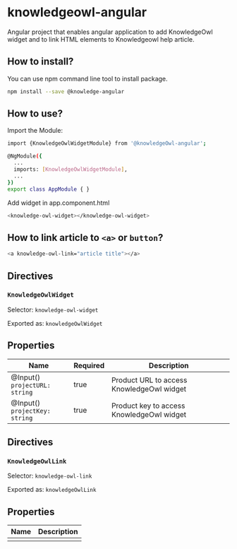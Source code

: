 # knowledgeowl-angular

Angular project that enables angular application to add KnowledgeOwl widget and to link HTML elements to Knowledgeowl help article.

## How to install?

You can use npm command line tool to install package.

```sh
npm install --save @knowledge-angular
```

## How to use?

Import the Module:

```sh
import {KnowledgeOwlWidgetModule} from '@knowledgeOwl-angular';

@NgModule({
  ...
  imports: [KnowledgeOwlWidgetModule],
  ...
})
export class AppModule { }
```

Add widget in app.component.html

```sh
<knowledge-owl-widget></knowledge-owl-widget>
```

## How to link article to `<a>` or `button`?

```sh
<a knowledge-owl-link="article title"></a>
```

## Directives

### `KnowledgeOwlWidget`

Selector: `knowledge-owl-widget`

Exported as: `knowledgeOwlWidget`

## Properties

| Name                               | Required | Description                               |
| ---------------------------------- | -------- | ----------------------------------------- |
| @Input() <br/>`projectURL: string` | true     | Product URL to access KnowledgeOwl widget |
| @Input() <br/>`projectKey: string` | true     | Product key to access KnowledgeOwl widget |

## Directives

### `KnowledgeOwlLink`

Selector: `knowledge-owl-link`

Exported as: `knowledgeOwlLink`

## Properties

| Name | Description |
| ---- | ----------- |
|      |             |
